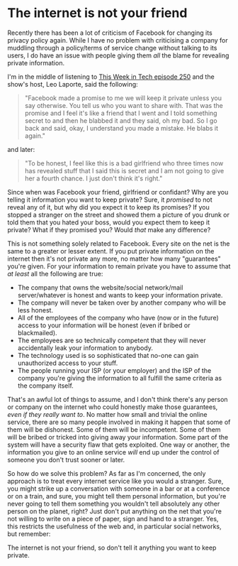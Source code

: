# The internet is not your friend

[description]: # (Some thoughts on privacy on the internet.)

Recently there has been a lot of criticism of Facebook for changing its
privacy policy again. While I have no problem with criticising a company for
muddling through a policy/terms of service change without talking to its
users, I do have an issue with people giving them *all* the blame for
revealing private information.

I'm in the middle of listening to [This Week in Tech episode
250](http://twit.tv/250) and the show's host, Leo Laporte, said the following:

<blockquote>"Facebook made a promise to me we will keep it private unless you
say otherwise. You tell us who you want to share with. That was the promise
and I feel it's like a friend that I went and I told something secret to and
then he blabbed it and they said, oh my bad. So I go back and said, okay, I
understand you made a mistake. He blabs it again."
</blockquote>

and later:

<blockquote>"To be honest, I feel like this is a bad girlfriend who three
times now has revealed stuff that I said this is secret and I am not going to
give her a fourth chance. I just don't think it's right."
</blockquote>

Since when was Facebook your friend, girlfriend or confidant? Why are you
telling it information you want to keep private? Sure, it *promised* to not
reveal any of it, but why did you expect it to keep its promises? If you
stopped a stranger on the street and showed them a picture of you drunk or
told them that you hated your boss, would you expect them to keep it private?
What if they promised you? Would *that* make any difference?

This is not something solely related to Facebook. Every site on the net is the
same to a greater or lesser extent. If you put private information on the
internet then it's not private any more, no matter how many "guarantees"
you're given. For your information to remain private you have to assume that
*at least* all the following are true:

- The company that owns the website/social network/mail server/whatever is
  honest and wants to keep your information private.
- The company will never be taken over by another company who will be less
  honest.
- All of the employees of the company who have (now or in the future) access
  to your information will be honest (even if bribed or blackmailed).
- The employees are so technically competent that they will never accidentally
  leak your information to anybody.
- The technology used is so sophisticated that no-one can gain unauthorized
  access to your stuff.
- The people running your ISP (or your employer) and the ISP of the company
  you're giving the information to all fulfill the same criteria as the
  company itself.

That's an awful lot of things to assume, and I don't think there's any person
or company on the internet who could honestly make those guarantees, *even if
they really want to*. No matter how small and trivial the online service,
there are so many people involved in making it happen that some of them will
be dishonest. Some of them will be incompetent.  Some of them will be bribed
or tricked into giving away your information. Some part of the system will
have a security flaw that gets exploited. One way or another, the information
you give to an online service *will* end up under the control of someone you
don't trust sooner or later.

So how do we solve this problem? As far as I'm concerned, the only approach is
to treat every internet service like you would a stranger. Sure, you might
strike up a conversation with someone in a bar or at a conference or on a
train, and sure, you might tell them personal information, but you're never
going to tell them something you wouldn't tell absolutely any other person on
the planet, right? Just don't put anything on the net that you're not willing
to write on a piece of paper, sign and hand to a stranger. Yes, this restricts
the usefulness of the web and, in particular social networks, but remember:

The internet is not your friend, so don't tell it anything you want to keep
private.
